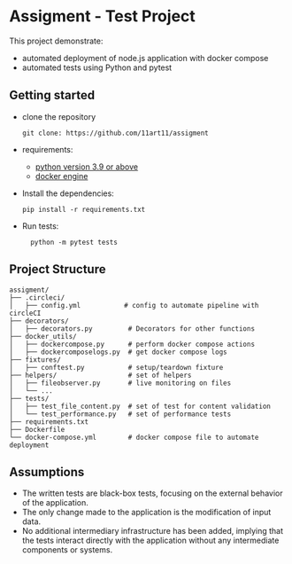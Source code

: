 # Assigment - Test Project
This project demonstrate:
* automated deployment of node.js application with docker compose
* automated tests using Python and pytest

## Getting started
* clone the repository

      git clone: https://github.com/11art11/assigment
* requirements:
  * [python version 3.9 or above](https://www.python.org/downloads/)
  * [docker engine](https://docs.docker.com/engine/install/)
* Install the dependencies:

      pip install -r requirements.txt
* Run tests:

        python -m pytest tests

## Project Structure
    assigment/
    ├── .circleci/
    │   ├── config.yml           # config to automate pipeline with circleCI
    ├── decorators/
    │   ├── decorators.py         # Decorators for other functions
    ├── docker_utils/
    │   ├── dockercompose.py      # perform docker compose actions
    │   ├── dockercomposelogs.py  # get docker compose logs
    ├── fixtures/
    │   ├── conftest.py           # setup/teardown fixture
    ├── helpers/                  # set of helpers
    │   ├── fileobserver.py       # live monitoring on files
    │   └── ...          
    ├── tests/                  
    │   ├── test_file_content.py  # set of test for content validation
    │   └── test_performance.py   # set of performance tests
    ├── requirements.txt
    ├── Dockerfile
    └── docker-compose.yml        # docker compose file to automate deployment

## Assumptions

* The written tests are black-box tests, focusing on the external behavior of the application.
* The only change made to the application is the modification of input data.
* No additional intermediary infrastructure has been added, implying that the tests interact directly with the application without any intermediate components or systems.